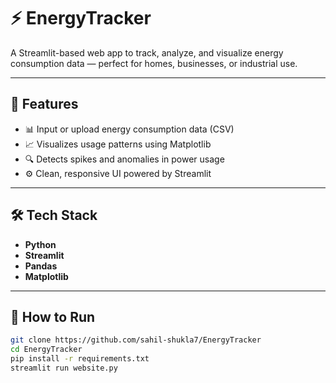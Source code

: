 # ⚡ EnergyTracker

A Streamlit-based web app to track, analyze, and visualize energy consumption data — perfect for homes, businesses, or industrial use.

---

## 📌 Features
- 📊 Input or upload energy consumption data (CSV)
- 📈 Visualizes usage patterns using Matplotlib
- 🔍 Detects spikes and anomalies in power usage
- ⚙️ Clean, responsive UI powered by Streamlit

---

## 🛠 Tech Stack
- **Python**
- **Streamlit**
- **Pandas**
- **Matplotlib**

---

## 🚀 How to Run

```bash
git clone https://github.com/sahil-shukla7/EnergyTracker
cd EnergyTracker
pip install -r requirements.txt
streamlit run website.py
